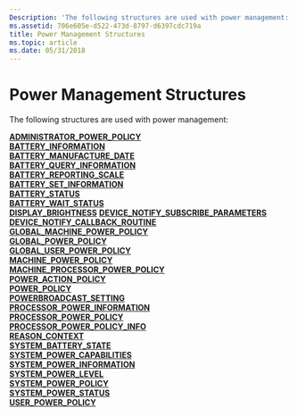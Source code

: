 ```yaml
---
Description: 'The following structures are used with power management:'
ms.assetid: 706e605e-d522-473d-8797-d6397cdc719a
title: Power Management Structures
ms.topic: article
ms.date: 05/31/2018
---
```


# Power Management Structures

The following structures are used with power management:

<dl>

[**ADMINISTRATOR\_POWER\_POLICY**](/windows/desktop/api/WinNT/ns-winnt-administrator_power_policy)  
[**BATTERY\_INFORMATION**](battery-information-str.md)  
[**BATTERY\_MANUFACTURE\_DATE**](battery-manufacture-date-str.md)  
[**BATTERY\_QUERY\_INFORMATION**](battery-query-information-str.md)  
[**BATTERY\_REPORTING\_SCALE**](/windows/desktop/api/WinNT/ns-winnt-battery_reporting_scale)  
[**BATTERY\_SET\_INFORMATION**](battery-set-information-str.md)  
[**BATTERY\_STATUS**](battery-status-str.md)  
[**BATTERY\_WAIT\_STATUS**](battery-wait-status-str.md)  
[**DISPLAY\_BRIGHTNESS**](https://msdn.microsoft.com/en-us/library/Aa372686(v=VS.85).aspx)  
[**DEVICE\_NOTIFY\_SUBSCRIBE\_PARAMETERS**](/windows/desktop/api/Powrprof/ns-powrprof-device_notify_subscribe_parameters)  
[**DEVICE\_NOTIFY\_CALLBACK\_ROUTINE**](/windows/desktop/api/Powrprof/nc-powrprof-device_notify_callback_routine)  
[**GLOBAL\_MACHINE\_POWER\_POLICY**](/windows/desktop/api/PowrProf/ns-powrprof-global_machine_power_policy)  
[**GLOBAL\_POWER\_POLICY**](/windows/desktop/api/PowrProf/ns-powrprof-global_power_policy)  
[**GLOBAL\_USER\_POWER\_POLICY**](/windows/desktop/api/PowrProf/ns-powrprof-global_user_power_policy)  
[**MACHINE\_POWER\_POLICY**](/windows/desktop/api/PowrProf/ns-powrprof-machine_power_policy)  
[**MACHINE\_PROCESSOR\_POWER\_POLICY**](/windows/desktop/api/PowrProf/ns-powrprof-machine_processor_power_policy)  
[**POWER\_ACTION\_POLICY**](/windows/desktop/api/WinNT/ns-winnt-power_action_policy)  
[**POWER\_POLICY**](/windows/desktop/api/PowrProf/ns-powrprof-power_policy)  
[**POWERBROADCAST\_SETTING**](/windows/desktop/api/WinUser/ns-winuser-powerbroadcast_setting)  
[**PROCESSOR\_POWER\_INFORMATION**](processor-power-information-str.md)  
[**PROCESSOR\_POWER\_POLICY**](/windows/desktop/api/WinNT/ns-winnt-processor_power_policy)  
[**PROCESSOR\_POWER\_POLICY\_INFO**](/windows/desktop/api/WinNT/ns-winnt-processor_power_policy_info)  
[**REASON\_CONTEXT**](/windows/desktop/api/MinWinBase/ns-minwinbase-reason_context)  
[**SYSTEM\_BATTERY\_STATE**](/windows/desktop/api/WinNT/ns-winnt-system_battery_state)  
[**SYSTEM\_POWER\_CAPABILITIES**](/windows/desktop/api/WinNT/ns-winnt-system_power_capabilities)  
[**SYSTEM\_POWER\_INFORMATION**](system-power-information-str.md)  
[**SYSTEM\_POWER\_LEVEL**](/windows/desktop/api/WinNT/ns-winnt-system_power_level)  
[**SYSTEM\_POWER\_POLICY**](/windows/desktop/api/WinNT/ns-winnt-system_power_policy)  
[**SYSTEM\_POWER\_STATUS**](/windows/desktop/api/Winbase/ns-winbase-system_power_status)  
[**USER\_POWER\_POLICY**](/windows/desktop/api/PowrProf/ns-powrprof-user_power_policy)  
</dl>

 

 




